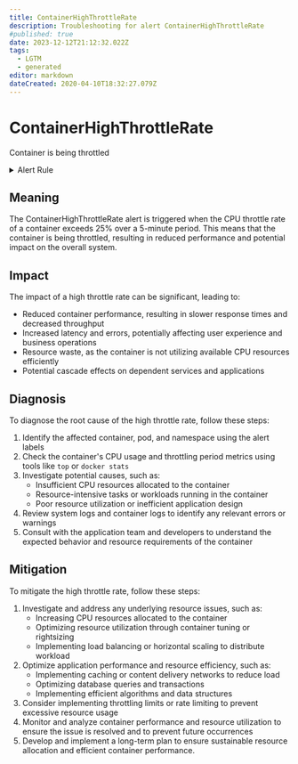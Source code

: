 ```yaml
---
title: ContainerHighThrottleRate
description: Troubleshooting for alert ContainerHighThrottleRate
#published: true
date: 2023-12-12T21:12:32.022Z
tags: 
  - LGTM
  - generated
editor: markdown
dateCreated: 2020-04-10T18:32:27.079Z
---
```


# ContainerHighThrottleRate

Container is being throttled

<details>
  <summary>Alert Rule</summary>

{{% rule "docker-containers/google-cadvisor.yml" "ContainerHighThrottleRate" %}}

{{% comment %}}

```yaml
alert: ContainerHighThrottleRate
expr: sum(increase(container_cpu_cfs_throttled_periods_total{container!=""}[5m])) by (container, pod, namespace) / sum(increase(container_cpu_cfs_periods_total[5m])) by (container, pod, namespace) > ( 25 / 100 )
for: 5m
labels:
    severity: warning
annotations:
    summary: Container high throttle rate (instance {{ $labels.instance }})
    description: |-
        Container is being throttled
          VALUE = {{ $value }}
          LABELS = {{ $labels }}
    runbook: https://github.com/srerun/prometheus-alerts/blob/main/content/runbooks/google-cadvisor/ContainerHighThrottleRate.md

```

{{% /comment %}}

</details>


## Meaning

The ContainerHighThrottleRate alert is triggered when the CPU throttle rate of a container exceeds 25% over a 5-minute period. This means that the container is being throttled, resulting in reduced performance and potential impact on the overall system.

## Impact

The impact of a high throttle rate can be significant, leading to:

* Reduced container performance, resulting in slower response times and decreased throughput
* Increased latency and errors, potentially affecting user experience and business operations
* Resource waste, as the container is not utilizing available CPU resources efficiently
* Potential cascade effects on dependent services and applications

## Diagnosis

To diagnose the root cause of the high throttle rate, follow these steps:

1. Identify the affected container, pod, and namespace using the alert labels
2. Check the container's CPU usage and throttling period metrics using tools like `top` or `docker stats`
3. Investigate potential causes, such as:
	* Insufficient CPU resources allocated to the container
	* Resource-intensive tasks or workloads running in the container
	* Poor resource utilization or inefficient application design
4. Review system logs and container logs to identify any relevant errors or warnings
5. Consult with the application team and developers to understand the expected behavior and resource requirements of the container

## Mitigation

To mitigate the high throttle rate, follow these steps:

1. Investigate and address any underlying resource issues, such as:
	* Increasing CPU resources allocated to the container
	* Optimizing resource utilization through container tuning or rightsizing
	* Implementing load balancing or horizontal scaling to distribute workload
2. Optimize application performance and resource efficiency, such as:
	* Implementing caching or content delivery networks to reduce load
	* Optimizing database queries and transactions
	* Implementing efficient algorithms and data structures
3. Consider implementing throttling limits or rate limiting to prevent excessive resource usage
4. Monitor and analyze container performance and resource utilization to ensure the issue is resolved and to prevent future occurrences
5. Develop and implement a long-term plan to ensure sustainable resource allocation and efficient container performance.